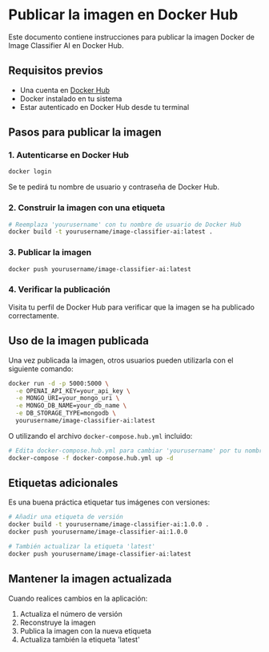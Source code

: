 # Publicar la imagen en Docker Hub

Este documento contiene instrucciones para publicar la imagen Docker de Image Classifier AI en Docker Hub.

## Requisitos previos

- Una cuenta en [Docker Hub](https://hub.docker.com/)
- Docker instalado en tu sistema
- Estar autenticado en Docker Hub desde tu terminal

## Pasos para publicar la imagen

### 1. Autenticarse en Docker Hub

```bash
docker login
```

Se te pedirá tu nombre de usuario y contraseña de Docker Hub.

### 2. Construir la imagen con una etiqueta

```bash
# Reemplaza 'yourusername' con tu nombre de usuario de Docker Hub
docker build -t yourusername/image-classifier-ai:latest .
```

### 3. Publicar la imagen

```bash
docker push yourusername/image-classifier-ai:latest
```

### 4. Verificar la publicación

Visita tu perfil de Docker Hub para verificar que la imagen se ha publicado correctamente.

## Uso de la imagen publicada

Una vez publicada la imagen, otros usuarios pueden utilizarla con el siguiente comando:

```bash
docker run -d -p 5000:5000 \
  -e OPENAI_API_KEY=your_api_key \
  -e MONGO_URI=your_mongo_uri \
  -e MONGO_DB_NAME=your_db_name \
  -e DB_STORAGE_TYPE=mongodb \
  yourusername/image-classifier-ai:latest
```

O utilizando el archivo `docker-compose.hub.yml` incluido:

```bash
# Edita docker-compose.hub.yml para cambiar 'yourusername' por tu nombre de usuario
docker-compose -f docker-compose.hub.yml up -d
```

## Etiquetas adicionales

Es una buena práctica etiquetar tus imágenes con versiones:

```bash
# Añadir una etiqueta de versión
docker build -t yourusername/image-classifier-ai:1.0.0 .
docker push yourusername/image-classifier-ai:1.0.0

# También actualizar la etiqueta 'latest'
docker push yourusername/image-classifier-ai:latest
```

## Mantener la imagen actualizada

Cuando realices cambios en la aplicación:

1. Actualiza el número de versión
2. Reconstruye la imagen
3. Publica la imagen con la nueva etiqueta
4. Actualiza también la etiqueta 'latest'
